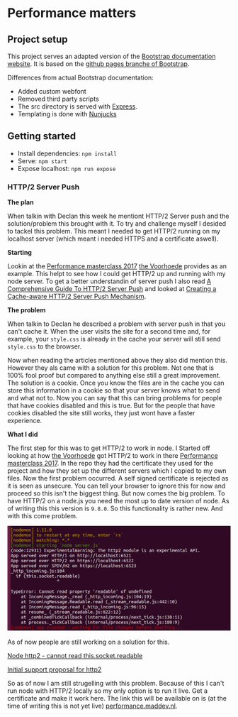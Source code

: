 # Performance matters

## Project setup

This project serves an adapted version of the [Bootstrap documentation website](http://getbootstrap.com/). It is based on the [github pages branche of Bootstrap](https://github.com/twbs/bootstrap/tree/gh-pages).

Differences from actual Bootstrap documentation:

- Added custom webfont
- Removed third party scripts
- The src directory is served with [Express](https://expressjs.com/).
- Templating is done with [Nunjucks](https://mozilla.github.io/nunjucks/)

## Getting started

- Install dependencies: `npm install`
- Serve: `npm start`
- Expose localhost: `npm run expose`

### HTTP/2 Server Push

**The plan**

When talkin with Declan this week he mentiont HTTP/2 Server push and the solution/problem this brought with it. To try
and challenge myself I desided to tackel this problem. This meant I needed to get HTTP/2 running on my localhost server
(which meant i needed HTTPS and a certificate aswell).

**Starting**

Lookin at the [Performance masterclass 2017] [the Voorhoede] provides as an example. This helpt to see how I could get HTTP/2 up and running with my node server. To get a better understandin of server push I also read [A Comprehensive Guide To HTTP/2 Server Push] and looked at [Creating a Cache-aware HTTP/2 Server Push Mechanism].

**The problem**

When talkin to Declan he described a problem with server push in that you can't cache it. When the user visits the site for a second time and, for example, your `style.css` is already in the cache your server will still send `style.css` to the browser.

Now when reading the articles mentioned above they also did mention this. However they als came with a solution for this
problem. Not one that is 100% fool proof but compared to anything else still a great improvement. The solution is a
cookie. Once you know the files are in the cache you can store this information in a cookie so that your server knows
what to send and what not to. Now you can say that this can bring problems for people that have cookies disabled and this is true. But for the people that have cookies disabled the site still works, they just wont have a faster experience.

**What I did**

The first step for this was to get HTTP/2 to work in node. I Started off looking at how [the Voorhoede] got HTTP/2 to work in there [Performance masterclass 2017]. In the repo they had the certificate they used for the project and how they set up the different servers which I copied to my own files. Now the first problem occurred. A self signed certificate is rejected as it is seen as unsecure. You can tell your browser to  ignore this for now and proceed so this isn't the biggest thing. But now comes the big problem. To have HTTP/2 on a node.js you need the most up to date version of node. As of writing this this version is `9.8.0`. So this functionality is rather new. And with this come problem.

![Error][Error]

As of now people are still working on a solution for this.

[Node http2 - cannot read this.socket.readable]

[Initial support proposal for http2]

So as of now I am still strugelling with this problem. Because of this I can't run node with HTTP/2 locally so my only
option is to run it live. Get a certificate and make it work here. The link this will be available on is (at the time of
writing this is not yet live) [performance.maddev.nl].

[Performance masterclass 2017]: https://github.com/voorhoede/performance-masterclass-2017-10/blob/master/server.js
[the Voorhoede]: https://www.voorhoede.nl/
[A Comprehensive Guide To HTTP/2 Server Push]: https://www.smashingmagazine.com/2017/04/guide-http2-server-push/
[Creating a Cache-aware HTTP/2 Server Push Mechanism]: https://css-tricks.com/cache-aware-server-push/
[Error]: ./images/this.socket.readable.png "Error"
[Node http2 - cannot read this.socket.readable]: https://github.com/expressjs/express/issues/3388
[Initial support proposal for http2]: https://github.com/expressjs/express/pull/3390
[performance.maddev.nl]: performance.maddev.nl
